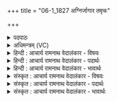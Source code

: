 +++
title = "06-1_1827 अग्निर्जागार तमृचः"

+++
<details><summary>पदपाठः</summary>

अ꣣ग्निः꣢। जा꣣गार। त꣢म्। ऋ꣡चः꣢꣯। का꣣मयन्ते। अग्निः꣢। जा꣣गार। त꣢म्। उ꣣। सा꣡मा꣢꣯नि। य꣣न्ति। अग्निः꣢। जा꣣गार। त꣢म्। अ꣣य꣢म्। सो꣡मः꣢꣯। आ꣣ह। त꣡व꣢꣯। अ꣣ह꣢म्। अ꣢स्मि। सख्ये꣢। स꣣। ख्ये꣢। न्यो꣢काः। नि। ओ꣣काः। १८२७।
</details>

<details><summary>अधिमन्त्रम् (VC)</summary>

- विश्वे देवाः
- अवत्सारः काश्यपः
- त्रिष्टुप्
- धैवतः
</details>

<details><summary>हिन्दी : आचार्य रामनाथ वेदालंकार - विषयः</summary>

इस सूक्त में फिर जागरण के महत्त्व का विषय वर्णित है।
</details>

<details><summary>हिन्दी : आचार्य रामनाथ वेदालंकार - पदार्थः</summary>

पदार्थान्वय -  (अग्निः) अग्नि के समान तेजस्वी विद्वान् (जागार) जागरूक होता है, (तम्) उसे (ऋचः) ऋचाएँ (कामयन्ते) चाहती हैं। (अग्निः) अग्नि के समान पुरुषार्थी विद्वान् (जागार) जागरूक होता है, (तम् उ) उसी के पास (सामानि) साम-मन्त्र वा साम-गान (यन्ति) सहायता के लिए पहुँचते हैं। (अग्निः) अग्नि के समान उन्नतिशील विद्वान् (जागार) जागरूक होता है, (तम्) उसे (अयं सोमः) यह जगदीश्वर (आह) कहता है कि (अहम्) मैं (तव सख्ये) तेरी मित्रता में (न्योकाः) घर बनाये हुए (अस्मि) हूँ ॥१॥
</details>

<details><summary>हिन्दी : आचार्य रामनाथ वेदालंकार - भावार्थः</summary>

भावार्थ -  जो विद्वान् लोग आलस्य-रहित,निर्भय,पुरुषार्थी,आगे बढ़नेवाले,स्फूर्तिमान्,धार्मिक,परोपकारी होते हैं,वे ही लोकप्रिय तथा सफल होते हैं ॥१॥
</details>

<details><summary>संस्कृत : आचार्य रामनाथ वेदालंकार - विषयः</summary>

अस्मिन् सूक्ते पुनर्जागरणमहत्त्वविषयमाह।
</details>

<details><summary>संस्कृत : आचार्य रामनाथ वेदालंकार - पदार्थः</summary>

पदार्थान्वय -  (अग्निः) अग्निवत् तेजस्वी विद्वान् (जागार) जागरूको भवति, (तम् ऋचः)तम् ऋङ्मन्त्राः (कामयन्ते) अभिलषन्ति। (अग्निः) अग्निवत् पुरुषार्थी विद्वान् (जागार) जागरूको भवति, (तम्) तमेव (सामानि) साममन्त्राः सामगानानि वा (यन्ति) साहाय्याय प्राप्नुवन्ति। (अग्निः) अग्निवत् उन्नतिशीलो विद्वान्(जागार)जागरूको भवति, (तम्) विद्वांसम् (अयं सोमः) एष जगदीश्वरः (आह) ब्रूते,यत् (अहम् तव सख्ये) त्वदीये सखित्वे (न्योकाः) कृतगृहः (अस्मि) वर्ते ॥१॥२
</details>

<details><summary>संस्कृत : आचार्य रामनाथ वेदालंकार - भावार्थः</summary>

भावार्थ -  ये विद्वांसो निरलसा निर्भयाः पुरुषार्थिनोऽग्रेगन्तारः स्फूर्तिमन्तो धार्मिकाः परोपकारिणो भवन्ति त एव लोकप्रियाः सफलाश्च जायन्ते ॥१॥
</details>